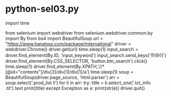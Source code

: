 # python-sel03.py
import time

from selenium import webdriver
from selenium.webdriver.common.by import By
from bs4 import BeautifulSoup
url = "https://www.hanatour.com/package/international"
driver = webdriver.Chrome()
driver.get(url)
time.sleep(1)
input_search = driver.find_element(By.ID, 'input_keyword')
input_search.send_keys('하와이')
driver.find_element(By.CSS_SELECTOR, 'button.btn_search').click()
time.sleep(1)
driver.find_element(By.XPATH,'//*[@id="contents"]/div[3]/div[1]/div[1]/a')
time.sleep(1)
soup = BeautifulSoup(driver.page_source, 'html.parser')
arr = soup.select('.prod_list li')
for li in arr:
    try:
        title = li.select_one('.txt_info .tit').text
        print(title)
    except Exception as e:
        print(str(e))
driver.quit()
